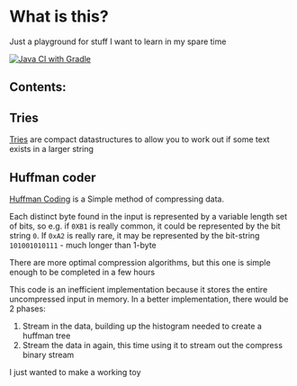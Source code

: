 # What is this?

Just a playground for stuff I want to learn in my spare time

[![Java CI with Gradle](https://github.com/spadger/kotlin-datastructures/actions/workflows/gradle.yml/badge.svg)](https://github.com/spadger/kotlin-datastructures/actions/workflows/gradle.yml)

## Contents:

## Tries
[Tries](https://en.wikipedia.org/wiki/Trie) are compact datastructures to allow you to work out if some text exists in a larger string

## Huffman coder
 [Huffman Coding](https://en.wikipedia.org/wiki/Huffman_coding) is a Simple method of compressing data.
 
Each distinct byte found in the input is represented by a variable length set of bits, so e.g. if `0XB1` is really common, it could be represented by the bit string `0`. 
If `0xA2` is really rare, it may be represented by the bit-string `101001010111` - much longer than 1-byte   
 
There are more optimal compression algorithms, but this one is simple enough to be completed in a few hours
  
This code is an inefficient implementation because it stores the entire uncompressed input in memory.
In a better implementation, there would be 2 phases:
 1. Stream in the data, building up the histogram needed to create a huffman tree
 2. Stream the data in again, this time using it to stream out the compress binary stream

I just wanted to make a working toy